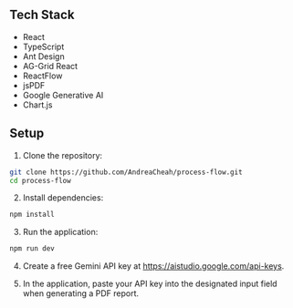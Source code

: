 ## Tech Stack
- React
- TypeScript
- Ant Design
- AG-Grid React
- ReactFlow
- jsPDF
- Google Generative AI
- Chart.js


## Setup

1. Clone the repository:
```bash
git clone https://github.com/AndreaCheah/process-flow.git
cd process-flow
```

2. Install dependencies:
```bash
npm install
```

3. Run the application:
```bash
npm run dev
```

4. Create a free Gemini API key at https://aistudio.google.com/api-keys.

5. In the application, paste your API key into the designated input field when generating a PDF report.